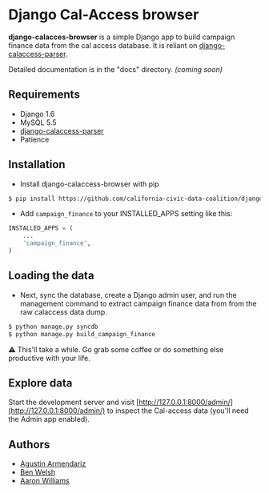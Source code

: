 # Django Cal-Access browser

**django-calacces-browser** is a simple Django app to build campaign finance data from the cal access database. It is reliant on [django-calaccess-parser](https://github.com/california-civic-data-coalition/django-calaccess-parser).

Detailed documentation is in the "docs" directory. *(coming soon)*

## Requirements
- Django 1.6
- MySQL 5.5
- [django-calaccess-parser](https://github.com/california-civic-data-coalition/django-calaccess-parser)
- Patience

## Installation
- Install django-calaccess-browser with pip
```bash
$ pip install https://github.com/california-civic-data-coalition/django-calaccess-browser/archive/0.1-alpha.1.tar.gz
```

- Add `campaign_finance` to your INSTALLED_APPS setting like this:
```python
INSTALLED_APPS = (
    ...
    'campaign_finance',
)
```

## Loading the data
- Next, sync the database, create a Django admin user, and run the management command to extract campaign finance data from from the raw calaccess data dump.
```bash
$ python manage.py syncdb
$ python manage.py build_campaign_finance
```
:warning: This'll take a while. Go grab some coffee or do something else productive with your life.


## Explore data
Start the development server and visit [http://127.0.0.1:8000/admin/](http://127.0.0.1:8000/admin/)
   to inspect the Cal-access data (you'll need the Admin app enabled).

## Authors
- [Agustin Armendariz](https://github.com/armendariz)
- [Ben Welsh](https://github.com/palewire)
- [Aaron Williams](https://github.com/aboutaaron)
